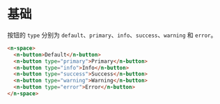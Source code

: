 # 基础

按钮的 `type` 分别为 `default`、`primary`、`info`、`success`、`warning` 和 `error`。

```html
<n-space>
  <n-button>Default</n-button>
  <n-button type="primary">Primary</n-button>
  <n-button type="info">Info</n-button>
  <n-button type="success">Success</n-button>
  <n-button type="warning">Warning</n-button>
  <n-button type="error">Error</n-button>
</n-space>
```
